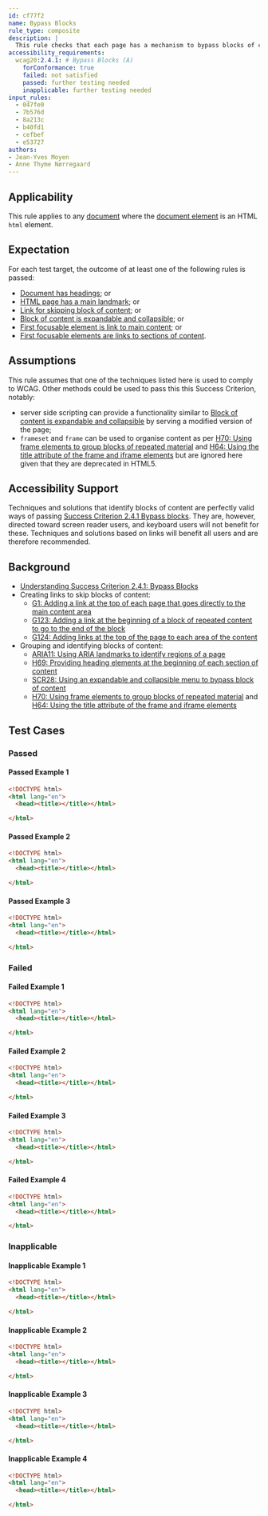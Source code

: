 ```yaml
---
id: cf77f2
name: Bypass Blocks
rule_type: composite
description: |
  This rule checks that each page has a mechanism to bypass blocks of content.
accessibility_requirements:
  wcag20:2.4.1: # Bypass Blocks (A)
    forConformance: true
    failed: not satisfied
    passed: further testing needed
    inapplicable: further testing needed
input_rules:
  - 047fe0
  - 7b576d
  - 8a213c
  - b40fd1
  - cefbef
  - e53727
authors:
- Jean-Yves Moyen
- Anne Thyme Nørregaard
---
```


## Applicability

This rule applies to any [document](#https://dom.spec.whatwg.org/#concept-document) where the [document element](#https://dom.spec.whatwg.org/#document-element) is an HTML `html` element.

## Expectation

For each test target, the outcome of at least one of the following rules is passed:
- [Document has headings](https://act-rules.github.io/rules/047fe0); or
- [HTML page has a main landmark](https://act-rules.github.io/rules/b40fd1); or
- [Link for skipping block of content](https://act-rules.github.io/rules/7b576d); or
- [Block of content is expandable and collapsible](https://act-rules.github.io/rules/cefbef); or
- [First focusable element is link to main content](https://act-rules.github.io/rules/8a213c); or
- [First focusable elements are links to sections of content](https://act-rules.github.io/rules/e53727).

## Assumptions

This rule assumes that one of the techniques listed here is used to comply to WCAG. Other methods could be used to pass this this Success Criterion, notably:
- server side scripting can provide a functionality similar to [Block of content is expandable and collapsible](https://act-rules.github.io/rules/cefbef) by serving a modified version of the page;
- `frameset` and `frame` can be used to organise content as per [H70: Using frame elements to group blocks of repeated material](https://www.w3.org/WAI/WCAG21/Techniques/html/H70) and [H64: Using the title attribute of the frame and iframe elements](https://www.w3.org/WAI/WCAG21/Techniques/html/H64) but are ignored here given that they are deprecated in HTML5.

## Accessibility Support

Techniques and solutions that identify blocks of content are perfectly valid ways of passing [Success Criterion 2.4.1 Bypass blocks](https://www.w3.org/WAI/WCAG21/Understanding/bypass-blocks.html). They are, however, directed toward screen reader users, and keyboard users will not benefit for these. Techniques and solutions based on links will benefit all users and are therefore recommended. 

## Background
- [Understanding Success Criterion 2.4.1: Bypass Blocks](https://www.w3.org/WAI/WCAG21/Understanding/bypass-blocks.html)
- Creating links to skip blocks of content:
  - [G1: Adding a link at the top of each page that goes directly to the main content area](https://www.w3.org/WAI/WCAG21/Techniques/general/G1)
  - [G123: Adding a link at the beginning of a block of repeated content to go to the end of the block](https://www.w3.org/WAI/WCAG21/Techniques/general/G123)
  - [G124: Adding links at the top of the page to each area of the content](https://www.w3.org/WAI/WCAG21/Techniques/general/G124)
- Grouping and identifying blocks of content:
  - [ARIA11: Using ARIA landmarks to identify regions of a page](https://www.w3.org/WAI/WCAG21/Techniques/aria/ARIA11)
  - [H69: Providing heading elements at the beginning of each section of content](https://www.w3.org/WAI/WCAG21/Techniques/html/H69)
  - [SCR28: Using an expandable and collapsible menu to bypass block of content](https://www.w3.org/WAI/WCAG21/Techniques/client-side-script/SCR28)
  - [H70: Using frame elements to group blocks of repeated material](https://www.w3.org/WAI/WCAG21/Techniques/html/H70) and [H64: Using the title attribute of the frame and iframe elements](https://www.w3.org/WAI/WCAG21/Techniques/html/H64)

## Test Cases

### Passed

#### Passed Example 1

```html
<!DOCTYPE html>
<html lang="en">
  <head><title></title></html>

</html>
```

#### Passed Example 2

```html
<!DOCTYPE html>
<html lang="en">
  <head><title></title></html>

</html>
```

#### Passed Example 3

```html
<!DOCTYPE html>
<html lang="en">
  <head><title></title></html>

</html>
```

### Failed

#### Failed Example 1

```html
<!DOCTYPE html>
<html lang="en">
  <head><title></title></html>

</html>
```

#### Failed Example 2

```html
<!DOCTYPE html>
<html lang="en">
  <head><title></title></html>

</html>
```

#### Failed Example 3

```html
<!DOCTYPE html>
<html lang="en">
  <head><title></title></html>

</html>
```

#### Failed Example 4

```html
<!DOCTYPE html>
<html lang="en">
  <head><title></title></html>

</html>
```

### Inapplicable

#### Inapplicable Example 1

```html
<!DOCTYPE html>
<html lang="en">
  <head><title></title></html>

</html>
```

#### Inapplicable Example 2

```html
<!DOCTYPE html>
<html lang="en">
  <head><title></title></html>

</html>
```

#### Inapplicable Example 3

```html
<!DOCTYPE html>
<html lang="en">
  <head><title></title></html>

</html>
```

#### Inapplicable Example 4

```html
<!DOCTYPE html>
<html lang="en">
  <head><title></title></html>

</html>
```
